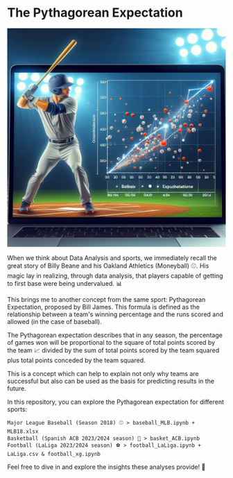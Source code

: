 # The Pythagorean Expectation

![Cover Image](pyth_mlb.jpg)

When we think about Data Analysis and sports, we immediately recall the great story of Billy Beane and his Oakland Athletics (Moneyball) ⚾️. His magic lay in realizing, through data analysis, that players capable of getting to first base were being undervalued. 📊

This brings me to another concept from the same sport: Pythagorean Expectation, proposed by Bill James. This formula is defined as the relationship between a team's winning percentage and the runs scored and allowed (in the case of baseball).

The Pythagorean expectation describes that in any season, the percentage of games won will be proportional to the square of total points scored by the team 📈 divided by the sum of total points scored by the team squared plus total points conceded by the team squared.

This is a concept which can help to explain not only why teams are successful but also can be used as the basis for predicting results in the future.

In this repository, you can explore the Pythagorean expectation for different sports:

    Major League Baseball (Season 2018) ⚾️ > baseball_MLB.ipynb + MLB18.xlsx
    Basketball (Spanish ACB 2023/2024 season) 🏀 > basket_ACB.ipynb
    Football (LaLiga 2023/2024 season) ⚽️ > football_LaLiga.ipynb + LaLiga.csv & football_xg.ipynb

Feel free to dive in and explore the insights these analyses provide! 🚀